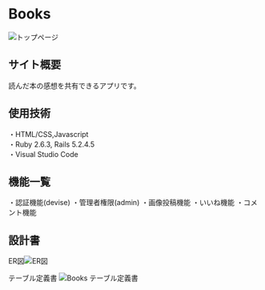 # Books
![トップページ](https://user-images.githubusercontent.com/72184121/115503662-bedd0900-a2b1-11eb-8e91-c9dc1122d820.jpg)

## サイト概要
読んだ本の感想を共有できるアプリです。


## 使用技術
・HTML/CSS,Javascript<br>
・Ruby 2.6.3, Rails 5.2.4.5<br>
・Visual Studio Code


## 機能一覧
・認証機能(devise)
・管理者権限(admin)
・画像投稿機能
・いいね機能
・コメント機能


## 設計書
ER図![ER図](https://user-images.githubusercontent.com/72184121/115503701-d0261580-a2b1-11eb-8ae6-71942d496a12.jpg)


テーブル定義書
![Books テーブル定義書](https://user-images.githubusercontent.com/72184121/115503747-e633d600-a2b1-11eb-8724-6f090d6d2e1e.jpg)
